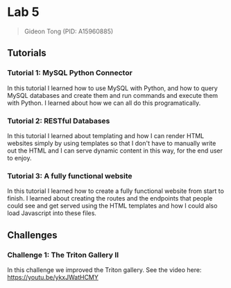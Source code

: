 # Lab 5

> Gideon Tong (PID: A15960885)

## Tutorials

### Tutorial 1: MySQL Python Connector

In this tutorial I learned how to use MySQL with Python, and how to query MySQL databases and create them and run commands and execute them with Python. I learned about how we can all do this programatically.

### Tutorial 2: RESTful Databases

In this tutorial I learned about templating and how I can render HTML websites simply by using templates so that I don't have to manually write out the HTML and I can serve dynamic content in this way, for the end user to enjoy.

### Tutorial 3: A fully functional website

In this tutorial I learned how to create a fully functional website from start to finish. I learned about creating the routes and the endpoints that people could see and get served using the HTML templates and how I could also load Javascript into these files.

## Challenges

### Challenge 1: The Triton Gallery II

In this challenge we improved the Triton gallery. See the video here: https://youtu.be/ykxJWatHCMY